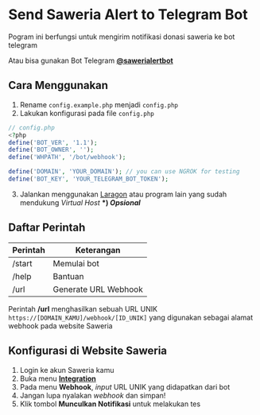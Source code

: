 # Send Saweria Alert to Telegram Bot

Pogram ini berfungsi untuk mengirim notifikasi donasi saweria ke bot telegram

Atau bisa gunakan Bot Telegram [**@sawerialertbot**](https://t.me/sawerialertbot)

## Cara Menggunakan

1. Rename `config.example.php` menjadi `config.php`
2. Lakukan konfigurasi pada file `config.php`

```php
// config.php
<?php
define('BOT_VER', '1.1');
define('BOT_OWNER', '');
define('WHPATH', '/bot/webhook');

define('DOMAIN', 'YOUR_DOMAIN'); // you can use NGROK for testing
define('BOT_KEY', 'YOUR_TELEGRAM_BOT_TOKEN');
```

3. Jalankan menggunakan [Laragon](https://laragon.org/) atau program lain yang sudah mendukung _Virtual Host_ **\*) _Opsional_**

## Daftar Perintah

| Perintah | Keterangan           |
| -------- | -------------------- |
| /start   | Memulai bot          |
| /help    | Bantuan              |
| /url     | Generate URL Webhook |

Perintah **/url** menghasilkan sebuah URL UNIK `https://[DOMAIN_KAMU]/webhook/[ID_UNIK]` yang digunakan sebagai alamat webhook pada website Saweria

## Konfigurasi di Website Saweria

1. Login ke akun Saweria kamu
2. Buka menu [**Integration**](https://saweria.co/admin/integrations)
3. Pada menu **Webhook**, _input_ URL UNIK yang didapatkan dari bot
4. Jangan lupa nyalakan _webhook_ dan simpan!
5. Klik tombol **Munculkan Notifikasi** untuk melakukan tes
